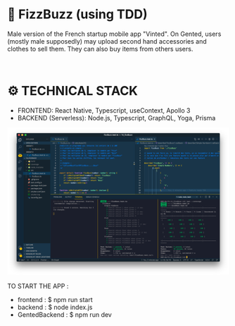 # 🚀 FizzBuzz (using TDD)

<p>Male version of the French startup mobile app "Vinted".
On Gented, users (mostly male supposedly) may upload second hand accessories and clothes to sell them.
They can also buy items from others users.</p>

<br/>
<h1>⚙️ TECHNICAL STACK</h1>
<ul>
  <li>FRONTEND: React Native, Typescript, useContext, Apollo 3</li>
  <li>BACKEND (Serverless): Node.js, Typescript, GraphQL, Yoga, Prisma</li>
</ul>



![alt text](https://raw.githubusercontent.com/vihong/fizzBuzzTDD/master/Final%20result%20with%20TDD.png)

TO START THE APP : 
<ul><li>frontend : $ npm run start</li>

<li>backend : $ node index.js</li>
<li>GentedBackend : $ npm run dev</li>
</ul>
